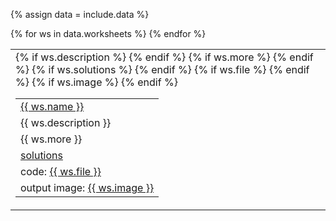 {% assign data = include.data %}
<table class="asst-table">
{% for ws in data.worksheets %}
<tr>
	<td>
		<table class="inner">
			<tr>
			    <td><a href="{{ data.home }}/{{ ws.blank }}">{{ ws.name }}</a></td>
			</tr>
			{% if ws.description %}
			<tr>
			    <td>{{ ws.description }}</td>
			</tr>
			{% endif %}
			{% if ws.more %}
			<tr>
			    <td>{{ ws.more }}</td>
			</tr>
			{% endif %}
			{% if ws.solutions %}
			<tr>
			    <td><a href="{{ data.home }}/{{ ws.solutions }}">solutions</a></td>
			</tr>
			{% endif %}
			{% if ws.file %}
		  <tr>
			    <td>code: <a href="{{ data.home }}/{{ ws.file }}">{{ ws.file }}</a></td>
			</tr>
			{% endif %}
			{% if ws.image %}
		  <tr>
			    <td>output image: <a href="{{ data.home }}/{{ ws.image }}">{{ ws.image }}</a></td>
			</tr>
			{% endif %}
		</table>
	</td>
</tr>
{% endfor %}
</table>
